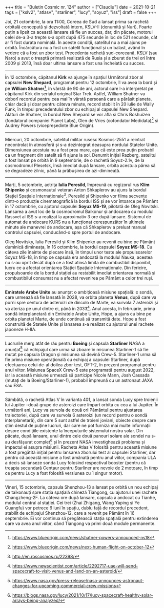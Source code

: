 +++
title = "Buletin Cosmic nr. 124"
author = ["Claudiu"]
date = 2021-10-21
tags = ["kslv2", "atlasv", "starliner", "lucy", "soyuz", "iss"]
draft = false
+++

Joi, 21 octombrie, la ora 11:00, Coreea de Sud a lansat prima sa rachetă orbitală concepută și dezvoltată intern, KSLV-II (denumită și Nuri). Foarte puțin a lipsit ca această lansare să fie un succes, dar, din păcate, motorul celei de-a 3-a trepte s-a oprit după 475 secunde în loc de 521 secunde, cât ar fi fost durata nominală. În aceste condiții, satelitul nu a mai ajuns pe orbită. Încărcătura nu a fost un satelit funcțional și un balast, având în vedere că a fost un zbor test. Precedenta rachetă sud-coreeană, KSLV (sau Naro) a avut o treaptă primară realizată de Rusia și a zburat de trei ori între 2009 și 2013, însă doar ultima lansare a fost una încheiată cu succes.

---

În 12 octombrie, căpitanul **Kirk** va ajunge în spațiu! Următorul zbor al capsulei **New Shepard**, programat pentru 12 octombrie, îl va avea la bord și pe **William Shatner[^fn:1]**, în vârstă de 90 de ani, actorul care l-a interpretat pe căpitanul Kirk din serialul original Star Trek. Astfel, William Shatner va doborî recordul pentru cea mai în vârstă persoană care a părăsit planeta, chiar dacă și doar pentru câteva minute, record stabilit în 20 iulie de Wally Funk, în timpul precedentului zbor cu echipaj al capsulei New Shepard. Alături de Shatner, la bordul New Shepard se vor afla și Chris Boshuizen (fondatorul companiei Planet Labs), Glen de Vries (cofondator Medidata)[^fn:2] și Audrey Powers (vicepreședinte Blue Origin).

---

Miercuri, 20 octombrie, satelitul militar rusesc Kosmos-2551 a reintrat necontrolat în atmosferă și s-a dezintegrat deasupra nordului Statelor Unite. Dimensiunea acestuia nu a fost prea mare, așa că este prea puțin probabil ca un fragment din satelit să fi ajuns la sol. Denumit inițial Razberg, satelitul a fost lansat pe orbită în 9 septembrie, de o rachetă Soyuz-2.1v, de la cosmodromul Plesetsk, însă imediat după lansare, orbita acestuia părea să se degradeze zilnic, până la prăbușirea de azi-dimineață.

---

Marți, 5 octombrie, actrița **Iulia Peresild**, împreună cu regizorul rus **Klim Shipenko** și cosmonautul veteran Anton Shkaplerov au ajuns la bordul Stației Spațiale Internaționale[^fn:3]. Peresild și Shipenko vor filma secvențe dintr-o producție cinematografică la bordul ISS și se vor întoarce pe Pământ în 17 octombrie, cu ajutorul capsulei **Soyuz MS-19**, pilotată de Oleg Novitski. Lansarea a avut loc de la cosmodromul Baikonur și andocarea cu modulul Rassvet al ISS s-a realizat la aproximativ 3 ore după lansare. Sistemul de automat de andocare KURS nu a funcționat corespunzător în ultimele minute ale manevrei de andocare, așa că Shkaplerov a preluat manual controlul capsulei, conducând-o spre portul de andocare.

Oleg Novitsky, Iulia Peresild și Klim Shipenko au revenit cu bine pe Pământ duminică dimineața, în 16 octombrie, la bordul capsulei **Soyuz MS-18**. Cu câteva zile înainte de plecare însă, în timpul unor teste ale propulsoarelor Soyuz MS-18, în timp ce capsula era andocată la modulul Nauka, acestea nu s-au oprit decât după ce a fost atinsă limita de combustibil disponibil, lucru ce a afectat orientarea Stației Spațiale Internaționale. Din fericire, propulsoarele de la bordul stației au restabilit imediat orientarea normală și combustibilul consumat nu a afectat revenirea pe Pământ a celor trei ruși.

---

**Emiratele Arabe Unite** au anunțat o ambițioasă misiune spațială: o sondă, care urmează să fie lansată în 2028, va orbita planeta **Venus**, după care va porni spre centura de asteroizi de dincolo de Marte, va survola 7 asteroizi și va ateriza pe unul dintre ei, până în 2033[^fn:4]. Anul acesta, în februarie, prima sondă interplanetară din Emiratele Arabe Unite, Hope, a ajuns cu bine pe orbita planetei Marte, de unde continuă să transmită date. Hope a fost construită de Statele Unite și lansarea s-a realizat cu ajutorul unei rachete japoneze H-IIA.

---

Lucrurile merg atât de rău pentru **Boeing** și capsula **Starliner** NASA a anunțat[^fn:5] că echipajul care urma să zboare în misiunea Starliner-1 să fie mutat pe capsula Dragon și misiunea să devină Crew-5. Starliner-1 urma să fie prima misiune operațională cu echipaj a capsulei Starliner, după efectuarea celui de-al doilea zbor test, OFT-2, în prezent programat pentru anul viitor. Misiunea SpaceX Crew-5 este programată pentru august 2022, iar la această misiune urmează să participe Nicole Mann, Josh Cassada (mutați de la Boeing/Starliner-1), probabil împreună cu un astronaut JAXA sau ESA.

---

Sâmbătă, o rachetă Atlas V în varianta 401, a lansat sonda Lucy spre troienii lui Jupiter –două grupe de asteroizi care împart orbita cu cea a lui Jupiter. În următorii ani, Lucy va survola de două ori Pământul pentru ajustarea traiectoriei, după care va survola 6 asteroizi (un record pentru o sondă interplanetară), din care 5 sunt astfel de troieni joviani, obiecte despre care știm destul de puține lucruri, dar care ne pot furniza mai multe informații despre condițiile existente la începuturile sistemului nostru solar. Din păcate, după lansare, unul dintre cele două panouri solare ale sondei nu s-au desfășurat complet[^fn:6] și în prezent NASA investighează problema și impactul ei asupra misiunii. Racheta Atlas V folosită pentru această misiune a fost pregătită inițial pentru lansarea zborului test al capsulei Starliner, dar pentru că această misiune a fost amânată pentru anul viitor, compania ULA a decis să lanseze sonda Lucy folosind respectivul booster (pentru că treapta secundară Centaur pentru Starliner are nevoie de 2 motoare, în timp ce pentru Lucy a fost folosită versiunea cu 1 singur motor).

---

Vineri, 15 octombrie, capsula Shenzhou-13 a lansat pe orbită un nou echipaj de taikonauți spre stația spațială chineză Tiangong, cu ajutorul unei rachete Changzheng-2F. La câteva ore după lansare, capsula a andocat cu Tianhe, modulul central al stației. Cei trei (Zhai Zhigang, Wang Yaping și Ye Guangfu) vor petrece 6 luni în spațiu, dublu față de recordul precedent, stabilit de echipajul Shenzhou-12, care a revenit pe Pământ în 16 septembrie. Ei vor continua să pregătească stația spațială pentru extinderea care va avea anul viitor, când Tiangong va primi două module permanente.

[^fn:1]: <https://www.blueorigin.com/news/shatner-powers-announced-ns18>
[^fn:2]: <https://www.blueorigin.com/news/next-human-flight-on-october-12>
[^fn:3]: <http://en.roscosmos.ru/22398/>
[^fn:4]: <https://www.newscientist.com/article/2292717-uae-will-send-spacecraft-to-visit-venus-and-land-on-an-asteroid/>
[^fn:5]: <https://www.nasa.gov/press-release/nasa-announces-astronaut-changes-for-upcoming-commercial-crew-missions>
[^fn:6]: <https://blogs.nasa.gov/lucy/2021/10/17/lucy-spacecraft-healthy-solar-arrays-being-analyzed/>